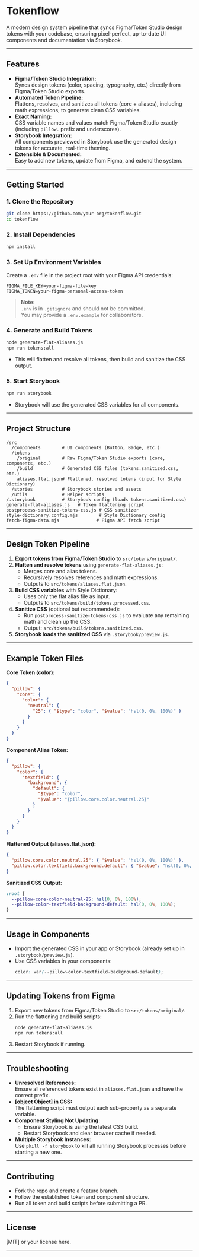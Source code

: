 # Tokenflow

A modern design system pipeline that syncs Figma/Token Studio design tokens with your codebase, ensuring pixel-perfect, up-to-date UI components and documentation via Storybook.

---

## Features

- **Figma/Token Studio Integration:**  
  Syncs design tokens (color, spacing, typography, etc.) directly from Figma/Token Studio exports.
- **Automated Token Pipeline:**  
  Flattens, resolves, and sanitizes all tokens (core + aliases), including math expressions, to generate clean CSS variables.
- **Exact Naming:**  
  CSS variable names and values match Figma/Token Studio exactly (including `pillow.` prefix and underscores).
- **Storybook Integration:**  
  All components previewed in Storybook use the generated design tokens for accurate, real-time theming.
- **Extensible & Documented:**  
  Easy to add new tokens, update from Figma, and extend the system.

---

## Getting Started

### 1. Clone the Repository

```sh
git clone https://github.com/your-org/tokenflow.git
cd tokenflow
```

### 2. Install Dependencies

```sh
npm install
```

### 3. Set Up Environment Variables

Create a `.env` file in the project root with your Figma API credentials:

```env
FIGMA_FILE_KEY=your-figma-file-key
FIGMA_TOKEN=your-figma-personal-access-token
```

> **Note:**  
> `.env` is in `.gitignore` and should not be committed.  
> You may provide a `.env.example` for collaborators.

### 4. Generate and Build Tokens

```sh
node generate-flat-aliases.js
npm run tokens:all
```
- This will flatten and resolve all tokens, then build and sanitize the CSS output.

### 5. Start Storybook

```sh
npm run storybook
```
- Storybook will use the generated CSS variables for all components.

---

## Project Structure

```
/src
  /components        # UI components (Button, Badge, etc.)
  /tokens
    /original        # Raw Figma/Token Studio exports (core, components, etc.)
    /build           # Generated CSS files (tokens.sanitized.css, etc.)
    aliases.flat.json# Flattened, resolved tokens (input for Style Dictionary)
  /stories           # Storybook stories and assets
  /utils             # Helper scripts
/.storybook          # Storybook config (loads tokens.sanitized.css)
generate-flat-aliases.js   # Token flattening script
postprocess-sanitize-tokens-css.js # CSS sanitizer
style-dictionary.config.mjs        # Style Dictionary config
fetch-figma-data.mjs              # Figma API fetch script
```

---

## Design Token Pipeline

1. **Export tokens from Figma/Token Studio** to `src/tokens/original/`.
2. **Flatten and resolve tokens** using `generate-flat-aliases.js`:
   - Merges core and alias tokens.
   - Recursively resolves references and math expressions.
   - Outputs to `src/tokens/aliases.flat.json`.
3. **Build CSS variables** with Style Dictionary:
   - Uses only the flat alias file as input.
   - Outputs to `src/tokens/build/tokens.processed.css`.
4. **Sanitize CSS** (optional but recommended):
   - Run `postprocess-sanitize-tokens-css.js` to evaluate any remaining math and clean up the CSS.
   - Output: `src/tokens/build/tokens.sanitized.css`.
5. **Storybook loads the sanitized CSS** via `.storybook/preview.js`.

---

## Example Token Files

**Core Token (color):**
```json
{
  "pillow": {
    "core": {
      "color": {
        "neutral": {
          "25": { "$type": "color", "$value": "hsl(0, 0%, 100%)" }
        }
      }
    }
  }
}
```

**Component Alias Token:**
```json
{
  "pillow": {
    "color": {
      "textfield": {
        "background": {
          "default": {
            "$type": "color",
            "$value": "{pillow.core.color.neutral.25}"
          }
        }
      }
    }
  }
}
```

**Flattened Output (aliases.flat.json):**
```json
{
  "pillow.core.color.neutral.25": { "$value": "hsl(0, 0%, 100%)" },
  "pillow.color.textfield.background.default": { "$value": "hsl(0, 0%, 100%)" }
}
```

**Sanitized CSS Output:**
```css
:root {
  --pillow-core-color-neutral-25: hsl(0, 0%, 100%);
  --pillow-color-textfield-background-default: hsl(0, 0%, 100%);
}
```

---

## Usage in Components

- Import the generated CSS in your app or Storybook (already set up in `.storybook/preview.js`).
- Use CSS variables in your components:
  ```css
  color: var(--pillow-color-textfield-background-default);
  ```

---

## Updating Tokens from Figma

1. Export new tokens from Figma/Token Studio to `src/tokens/original/`.
2. Run the flattening and build scripts:
   ```sh
   node generate-flat-aliases.js
   npm run tokens:all
   ```
3. Restart Storybook if running.

---

## Troubleshooting

- **Unresolved References:**  
  Ensure all referenced tokens exist in `aliases.flat.json` and have the correct prefix.
- **[object Object] in CSS:**  
  The flattening script must output each sub-property as a separate variable.
- **Component Styling Not Updating:**  
  - Ensure Storybook is using the latest CSS build.
  - Restart Storybook and clear browser cache if needed.
- **Multiple Storybook Instances:**  
  Use `pkill -f storybook` to kill all running Storybook processes before starting a new one.

---

## Contributing

- Fork the repo and create a feature branch.
- Follow the established token and component structure.
- Run all token and build scripts before submitting a PR.

---

## License

[MIT] or your license here.

---

